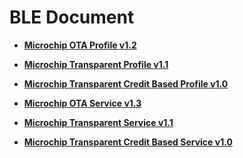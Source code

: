 # BLE Document

-   **[Microchip OTA Profile v1.2](GUID-8FB2E8E4-2700-455A-8B4B-7E396CAD954D.md)**  

-   **[Microchip Transparent Profile v1.1](GUID-DBD3AFD8-6BFB-4B13-A3C0-C05ADCE92BA6.md)**  

-   **[Microchip Transparent Credit Based Profile v1.0](GUID-A1595ACB-6522-44A3-8CF5-5C6F04A32490.md)**  

-   **[Microchip OTA Service v1.3](GUID-ADB0AB34-DEE4-4107-8618-C3FBA1CDDDA1.md)**  

-   **[Microchip Transparent Service v1.1](GUID-3343772E-C6A4-4195-B8E7-42568CBBDE6F.md)**  

-   **[Microchip Transparent Credit Based Service v1.0](GUID-C14BCBFE-5169-4BDB-A2F9-7B09FB4DB3F7.md)**  


